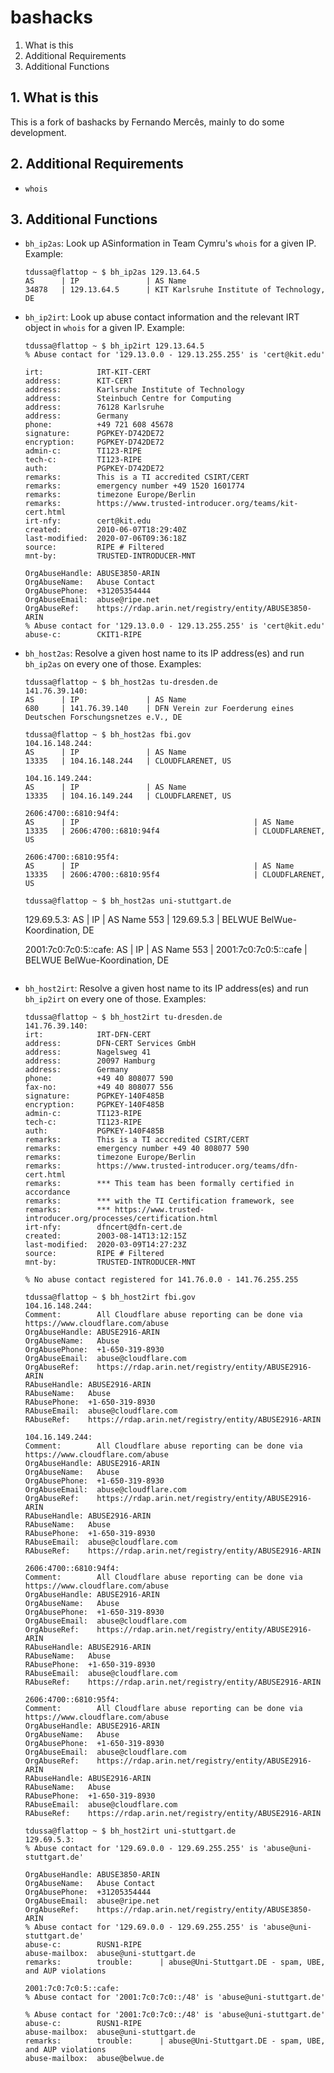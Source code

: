 # bashacks

 1. What is this
 2. Additional Requirements
 3. Additional Functions

## 1. What is this

 This is a fork of bashacks by Fernando Mercês, mainly to do some
 development.

## 2. Additional Requirements

* `whois`

## 3. Additional Functions

* `bh_ip2as`: Look up ASinformation in Team Cymru's `whois` for a given IP.
  Example:
  ```
  tdussa@flattop ~ $ bh_ip2as 129.13.64.5
  AS      | IP               | AS Name
  34878   | 129.13.64.5      | KIT Karlsruhe Institute of Technology, DE
  ```

* `bh_ip2irt`: Look up abuse contact information and the relevant IRT
  object in `whois` for a given IP.
  Example:
  ```
  tdussa@flattop ~ $ bh_ip2irt 129.13.64.5
  % Abuse contact for '129.13.0.0 - 129.13.255.255' is 'cert@kit.edu'

  irt:            IRT-KIT-CERT
  address:        KIT-CERT
  address:        Karlsruhe Institute of Technology
  address:        Steinbuch Centre for Computing
  address:        76128 Karlsruhe
  address:        Germany
  phone:          +49 721 608 45678
  signature:      PGPKEY-D742DE72
  encryption:     PGPKEY-D742DE72
  admin-c:        TI123-RIPE
  tech-c:         TI123-RIPE
  auth:           PGPKEY-D742DE72
  remarks:        This is a TI accredited CSIRT/CERT
  remarks:        emergency number +49 1520 1601774
  remarks:        timezone Europe/Berlin
  remarks:        https://www.trusted-introducer.org/teams/kit-cert.html
  irt-nfy:        cert@kit.edu
  created:        2010-06-07T18:29:40Z
  last-modified:  2020-07-06T09:36:18Z
  source:         RIPE # Filtered
  mnt-by:         TRUSTED-INTRODUCER-MNT

  OrgAbuseHandle: ABUSE3850-ARIN
  OrgAbuseName:   Abuse Contact
  OrgAbusePhone:  +31205354444 
  OrgAbuseEmail:  abuse@ripe.net
  OrgAbuseRef:    https://rdap.arin.net/registry/entity/ABUSE3850-ARIN
  % Abuse contact for '129.13.0.0 - 129.13.255.255' is 'cert@kit.edu'
  abuse-c:        CKIT1-RIPE
  ```

* `bh_host2as`: Resolve a given host name to its IP address(es) and run
  `bh_ip2as` on every one of those.
  Examples:
  ```
  tdussa@flattop ~ $ bh_host2as tu-dresden.de
  141.76.39.140:
  AS      | IP               | AS Name
  680     | 141.76.39.140    | DFN Verein zur Foerderung eines Deutschen Forschungsnetzes e.V., DE
  ```
  ```
  tdussa@flattop ~ $ bh_host2as fbi.gov
  104.16.148.244:
  AS      | IP               | AS Name
  13335   | 104.16.148.244   | CLOUDFLARENET, US
  
  104.16.149.244:
  AS      | IP               | AS Name
  13335   | 104.16.149.244   | CLOUDFLARENET, US
  
  2606:4700::6810:94f4:
  AS      | IP                                       | AS Name
  13335   | 2606:4700::6810:94f4                     | CLOUDFLARENET, US
  
  2606:4700::6810:95f4:
  AS      | IP                                       | AS Name
  13335   | 2606:4700::6810:95f4                     | CLOUDFLARENET, US
  ```
  ```
  tdussa@flattop ~ $ bh_host2as uni-stuttgart.de
  ```
  129.69.5.3:
  AS      | IP               | AS Name
  553     | 129.69.5.3       | BELWUE BelWue-Koordination, DE
  
  2001:7c0:7c0:5::cafe:
  AS      | IP                                       | AS Name
  553     | 2001:7c0:7c0:5::cafe                     | BELWUE BelWue-Koordination, DE
  ```

* `bh_host2irt`: Resolve a given host name to its IP address(es) and run
  `bh_ip2irt` on every one of those.
  Examples:
  ```
  tdussa@flattop ~ $ bh_host2irt tu-dresden.de
  141.76.39.140:
  irt:            IRT-DFN-CERT
  address:        DFN-CERT Services GmbH
  address:        Nagelsweg 41
  address:        20097 Hamburg
  address:        Germany
  phone:          +49 40 808077 590
  fax-no:         +49 40 808077 556
  signature:      PGPKEY-140F485B
  encryption:     PGPKEY-140F485B
  admin-c:        TI123-RIPE
  tech-c:         TI123-RIPE
  auth:           PGPKEY-140F485B
  remarks:        This is a TI accredited CSIRT/CERT
  remarks:        emergency number +49 40 808077 590
  remarks:        timezone Europe/Berlin
  remarks:        https://www.trusted-introducer.org/teams/dfn-cert.html
  remarks:        *** This team has been formally certified in accordance
  remarks:        *** with the TI Certification framework, see
  remarks:        *** https://www.trusted-introducer.org/processes/certification.html
  irt-nfy:        dfncert@dfn-cert.de
  created:        2003-08-14T13:12:15Z
  last-modified:  2020-03-09T14:27:23Z
  source:         RIPE # Filtered
  mnt-by:         TRUSTED-INTRODUCER-MNT
  
  % No abuse contact registered for 141.76.0.0 - 141.76.255.255
  ```
  ```
  tdussa@flattop ~ $ bh_host2irt fbi.gov      
  104.16.148.244:
  Comment:        All Cloudflare abuse reporting can be done via https://www.cloudflare.com/abuse
  OrgAbuseHandle: ABUSE2916-ARIN
  OrgAbuseName:   Abuse
  OrgAbusePhone:  +1-650-319-8930 
  OrgAbuseEmail:  abuse@cloudflare.com
  OrgAbuseRef:    https://rdap.arin.net/registry/entity/ABUSE2916-ARIN
  RAbuseHandle: ABUSE2916-ARIN
  RAbuseName:   Abuse
  RAbusePhone:  +1-650-319-8930 
  RAbuseEmail:  abuse@cloudflare.com
  RAbuseRef:    https://rdap.arin.net/registry/entity/ABUSE2916-ARIN
  
  104.16.149.244:
  Comment:        All Cloudflare abuse reporting can be done via https://www.cloudflare.com/abuse
  OrgAbuseHandle: ABUSE2916-ARIN
  OrgAbuseName:   Abuse
  OrgAbusePhone:  +1-650-319-8930 
  OrgAbuseEmail:  abuse@cloudflare.com
  OrgAbuseRef:    https://rdap.arin.net/registry/entity/ABUSE2916-ARIN
  RAbuseHandle: ABUSE2916-ARIN
  RAbuseName:   Abuse
  RAbusePhone:  +1-650-319-8930 
  RAbuseEmail:  abuse@cloudflare.com
  RAbuseRef:    https://rdap.arin.net/registry/entity/ABUSE2916-ARIN
  
  2606:4700::6810:94f4:
  Comment:        All Cloudflare abuse reporting can be done via https://www.cloudflare.com/abuse
  OrgAbuseHandle: ABUSE2916-ARIN
  OrgAbuseName:   Abuse
  OrgAbusePhone:  +1-650-319-8930 
  OrgAbuseEmail:  abuse@cloudflare.com
  OrgAbuseRef:    https://rdap.arin.net/registry/entity/ABUSE2916-ARIN
  RAbuseHandle: ABUSE2916-ARIN
  RAbuseName:   Abuse
  RAbusePhone:  +1-650-319-8930 
  RAbuseEmail:  abuse@cloudflare.com
  RAbuseRef:    https://rdap.arin.net/registry/entity/ABUSE2916-ARIN
  
  2606:4700::6810:95f4:
  Comment:        All Cloudflare abuse reporting can be done via https://www.cloudflare.com/abuse
  OrgAbuseHandle: ABUSE2916-ARIN
  OrgAbuseName:   Abuse
  OrgAbusePhone:  +1-650-319-8930 
  OrgAbuseEmail:  abuse@cloudflare.com
  OrgAbuseRef:    https://rdap.arin.net/registry/entity/ABUSE2916-ARIN
  RAbuseHandle: ABUSE2916-ARIN
  RAbuseName:   Abuse
  RAbusePhone:  +1-650-319-8930 
  RAbuseEmail:  abuse@cloudflare.com
  RAbuseRef:    https://rdap.arin.net/registry/entity/ABUSE2916-ARIN
  ```
  ```
  tdussa@flattop ~ $ bh_host2irt uni-stuttgart.de
  129.69.5.3:
  % Abuse contact for '129.69.0.0 - 129.69.255.255' is 'abuse@uni-stuttgart.de'
  
  OrgAbuseHandle: ABUSE3850-ARIN
  OrgAbuseName:   Abuse Contact
  OrgAbusePhone:  +31205354444 
  OrgAbuseEmail:  abuse@ripe.net
  OrgAbuseRef:    https://rdap.arin.net/registry/entity/ABUSE3850-ARIN
  % Abuse contact for '129.69.0.0 - 129.69.255.255' is 'abuse@uni-stuttgart.de'
  abuse-c:        RUSN1-RIPE
  abuse-mailbox:  abuse@uni-stuttgart.de
  remarks:        trouble:      | abuse@Uni-Stuttgart.DE - spam, UBE, and AUP violations
  
  2001:7c0:7c0:5::cafe:
  % Abuse contact for '2001:7c0:7c0::/48' is 'abuse@uni-stuttgart.de'
  
  % Abuse contact for '2001:7c0:7c0::/48' is 'abuse@uni-stuttgart.de'
  abuse-c:        RUSN1-RIPE
  abuse-mailbox:  abuse@uni-stuttgart.de
  remarks:        trouble:      | abuse@Uni-Stuttgart.DE - spam, UBE, and AUP violations
  abuse-mailbox:  abuse@belwue.de
  ```
